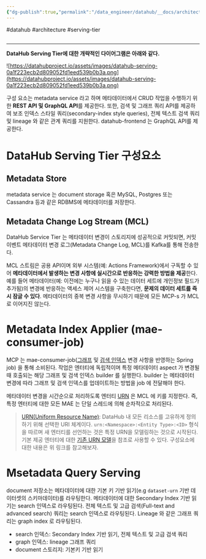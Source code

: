 ```yaml
---
{"dg-publish":true,"permalink":"/data_engineer/datahub/__docs/architecture/datahub-architecture-serving-architecture/","dgPassFrontmatter":true,"created":"","updated":""}
---
```


#datahub #architecture #serving-tier

```toc
```
---

**DataHub Serving Tier에 대한 개략적인 다이어그램은 아래와 같다.**

![https://datahubproject.io/assets/images/datahub-serving-0a1f223ecb2d809052fd1eed539b0b3a.png](https://datahubproject.io/assets/images/datahub-serving-0a1f223ecb2d809052fd1eed539b0b3a.png)

구성 요소는 metadata service 라고 하며 메타데이터에서 CRUD 작업을 수행하기 위한 **REST API 및 GraphQL API**를 제공한다. 또한, 검색 및 그래프 쿼리 API를 제공하여 보조 인덱스 스타일 쿼리(secondary-index style queries), 전체 텍스트 검색 쿼리 및 lineage 와 같은 관계 쿼리를 지원한다. datahub-frontend 는 GraphQL API를 제공한다.

# DataHub Serving Tier 구성요소
## Metadata Store
metadata service 는 document storage 혹은 MySQL, Postgres 또는 Cassandra 등과 같은 RDBMS에 메타데이터를 저장한다.

## Metadata Change Log Stream (MCL)
DataHub Service Tier 는 메타데이터 변경이 스토리지에 성공적으로 커밋되면, 커밋 이벤트 메타데이터 변경 로그(Metadata Change Log, MCL)를 Kafka를 통해 전송한다.

MCL 스트림은 공용 API이며 외부 시스템(예: Actions Framework)에서 구독할 수 있어 **메타데이터에서 발생하는 변경 사항에 실시간으로 반응하는 강력한 방법을 제공**한다. 예를 들어 메타데이터(예: 이전에는 누구나 읽을 수 있는 데이터 세트에 개인정보 필드가 추가됨)의 변경에 반응하는 액세스 제어 시스템을 구축한다면, **문제의 데이터 세트를 즉시 잠글 수 있다**. 메타데이터의 중복 변경 사항을 무시하기 때문에 모든 MCP-s 가 MCL 로 이어지진 않는다.

# Metadata Index Applier (mae-consumer-job)
MCP 는 mae-consumer-job([그래프](https://datahubproject.io/docs/what/graph/) 및 [검색 인덱스](https://datahubproject.io/docs/what/search-index/) 변경 사항을 반영하는 Spring job) 을 통해 소비된다. 작업은 엔터티에 독립적이며 특정 메타데이터 aspect 가 변경될 때 호출되는 해당 그래프 및 검색 인덱스 builder 를 실행한다. builder 는 메타데이터 변경에 따라 그래프 및 검색 인덱스를 업데이트하는 방법을 job 에 전달해야 한다.

메타데이터 변경을 시간순으로 처리하도록 엔터티 [URN](https://datahubproject.io/docs/what/urn/) 은 MCL 에 키를 지정한다. 즉, 특정 엔터티에 대한 모든 MAE 는 단일 스레드에 의해 순차적으로 처리된다.

> [URN(Uniform Resource Name)](https://en.wikipedia.org/wiki/Uniform_Resource_Name): DataHub 내 모든 리소스를 고유하게 정의하기 위해 선택한 URI 체계이다. `urn:<Namespace>:<Entity Type>:<ID>` 형식을 따르며 새 엔터티를 선언하는 것은 특정 URN을 모델링하는 것으로 시작된다. 기본 제공 엔터티에 대한 [기존 URN 모델](https://github.com/datahub-project/datahub/tree/master/li-utils/src/main/javaPegasus/com/linkedin/common/urn)을 참조로 사용할 수 있다. 구성요소에 대한 내용은 위 링크를 참고해보자.

# Msetadata Query Serving
document 저장소는 메타데이터에 대한 기본 키 기반 읽기(e.g `dataset-urn` 기반 데이터셋의 스키마데이터)를 라우팅한다. 메타데이터에 대한 Secondary Index 기반 읽기는 search 인덱스로 라우팅된다. 전체 텍스트 및 고급 검색(Full-text and advanced search) 쿼리는 search 인덱스로 라우팅된다. Lineage 와 같은 그래프 쿼리는 graph index 로 라우팅된다.

- search 인덱스: Secondary Index 기반 읽기, 전체 텍스트 및 고급 검색 쿼리
- graph 인덱스: lineage 그래프 쿼리
- document 스토리지: 기본키 기반 읽기